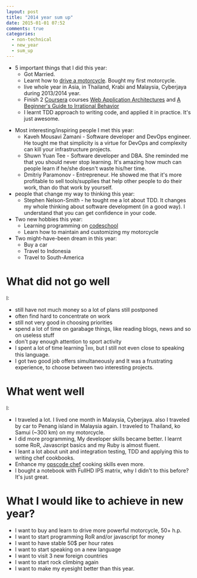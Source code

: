 ```yaml
---
layout: post
title: "2014 year sum up"
date: 2015-01-01 07:52
comments: true
categories: 
  - non-technical
  - new_year
  - sum_up
---
```


* 5 important things that I did this year: 
    * Got Married.
    * Learnt how to [drive a motorcycle](/images/me_on_the_motorcycle.jpg). Bought my first motorcycle.
    * live whole year in Asia, in Thailand, Krabi and Malaysia, Cyberjaya during 2013/2014 year.
    * Finish 2 [Coursera](https://www.coursera.org/) courses [Web Application Architectures](https://www.coursera.org/course/webapplications) and [A Beginner's Guide to Irrational Behavior](https://www.coursera.org/course/behavioralecon)
    * I learnt TDD approach to writing code, and applied it in practice. It's just awesome.

<!-- more -->

* Most interesting/inspiring people I met this year:
    * Kaveh Mousavi Zamani - Software developer and DevOps engineer. He tought me that simplicity is a virtue for DevOps and complexity can kill your infrastructure projects.
    * Shuwn Yuan Tee - Software developer and DBA. She reminded me that you should never stop learning. It's amazing how much can people learn if he/she doesn't waste his/her time.
    * Dmitriy Paramonov - Entrepreneur. He showed me that it's more profitable to sell tools/supplies that help other people to do their work, than do that work by yourself.
* people that change my way to thinking this year:
    * Stephen Nelson-Smith - he tought me a lot about TDD. It changes my whole thinking about software development (in a good way). I understand that you can get confidence in your code.
* Two new hobbies this year:
    * Learning programming on [codeschool](https://www.codeschool.com)
    * Learn how to maintain and customizing my motorcycle
* Two might-have-been dream in this year:
    * Buy a car
    * Travel to Indonesia
    * Travel to South-America

# What did not go well

I:

  * still have not much money so a lot of plans still postponed
  * often find hard to concentrate on work
  * still not very good in choosing priorities
  * spend a lot of time on garabage things, like reading blogs, news and so on useless stuff
  * don't pay enough attention to sport activity
  * I spent a lot of time learning  ไทย, but I still not even close to speaking this language.
  * I got two good job offers simultaneously and It was a frustrating experience, to choose between two interesting projects.

# What went well

I:

  * I traveled a lot. I lived one month in Malaysia, Cyberjaya. also I traveled by car to Penang island in Malaysia again. I traveled to Thailand, ko Samui (~300 km) on my motorcycle.
  * I did more programming, My developer skills became better. I learnt some RoR, Javascript basics and my Ruby is almost fluent.
  * I leant a lot about unit and integration testing, TDD and applying this to writing chef cookbooks. 
  * Enhance my [opscode chef](http://www.opscode.com/chef/) cooking skills even more.
  * I bought a notebook with FullHD IPS matrix, why I didn't to this before? It's just great.

# What I would like to achieve in new year?

  * I want to buy and learn to drive more powerful motorcycle, 50+ h.p.
  * I want to start programming RoR and/or javascript for money
  * I want to have stable 50$ per hour rates
  * I want to start speaking on a new language
  * I want to visit 3 new foreign countries
  * I want to start rock climbing again
  * I want to make my eyesight better than this year.
